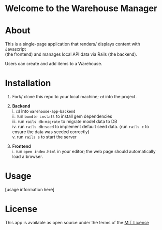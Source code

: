 # **Welcome to the Warehouse Manager**


# **About**
This is a single-page application that renders/ displays content with Javascript  
(the frontend) and manages local API data via Rails (the backend).

Users can create and add items to a Warehouse.


# **Installation**

1. Fork/ clone this repo to your local machine; `cd` into the project.

2. **Backend**  
 i. `cd` into `warehouse-app-backend`  
 ii. run `bundle install` to install gem dependencies  
 iii. run `rails db:migrate` to migrate model data to DB  
 iv. run `rails db:seed` to implement default seed data. (run `rails c` to ensure the data was seeded correctly)  
 v. run `rails s` to start the server

3. **Frontend**  
  i. run `open index.html` in your editor; the web page should automatically load a browser.

# **Usage**

[usage information here]

# **License**
This app is available as open source under the terms of the [MIT License](https://opensource.org/licenses/MIT)
